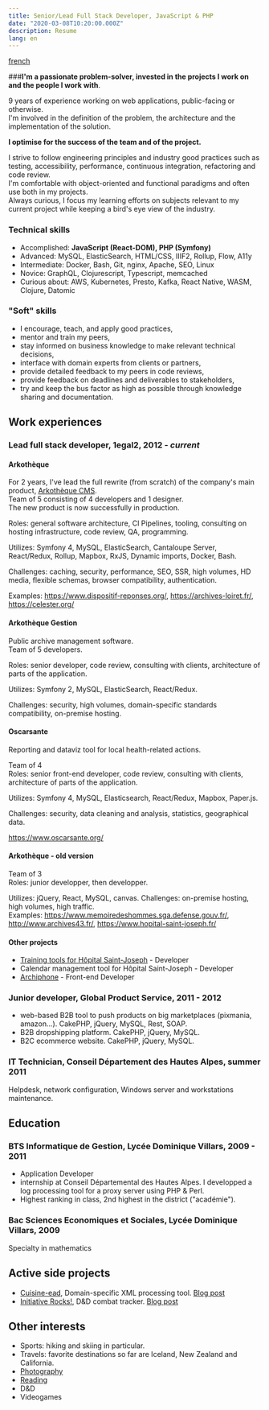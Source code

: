 ```yaml
---
title: Senior/Lead Full Stack Developer, JavaScript & PHP
date: "2020-03-08T10:20:00.000Z"
description: Resume
lang: en
---
```

[french](/cv)  

###__I'm a passionate problem-solver, invested in the projects I work on and the people I work with__.  

9 years of experience working on web applications, public-facing or otherwise.  
I'm involved in the definition of the problem, the architecture and the implementation of the solution.  

__I optimise for the success of the team and of the project.__  

I strive to follow engineering principles and industry good practices such as testing, accessibility, performance, continuous integration, refactoring and code review.  
I'm comfortable with object-oriented and functional paradigms and often use both in my projects.  
Always curious, I focus my learning efforts on subjects relevant to my current project while keeping a bird's eye view of the industry.  

### Technical skills

* Accomplished: __JavaScript (React-DOM), PHP (Symfony)__
* Advanced: MySQL, ElasticSearch, HTML/CSS, IIIF2, Rollup, Flow, A11y
* Intermediate: Docker, Bash, Git, nginx, Apache, SEO, Linux
* Novice: GraphQL, Clojurescript, Typescript, memcached
* Curious about: AWS, Kubernetes, Presto, Kafka, React Native, WASM, Clojure, Datomic

### "Soft" skills

* I encourage, teach, and apply good practices,
* mentor and train my peers,
* stay informed on business knowledge to make relevant technical decisions,
* interface with domain experts from clients or partners,
* provide detailed feedback to my peers in code reviews,
* provide feedback on deadlines and deliverables to stakeholders,
* try and keep the bus factor as high as possible through knowledge sharing and documentation.

## Work experiences

### Lead full stack developer, 1egal2, 2012 - *current*

#### Arkothèque

For 2 years, I've lead the full rewrite (from scratch) of the company's main product, [Arkothèque CMS](https://arkotheque.fr).  
Team of 5 consisting of 4 developers and 1 designer.  
The new product is now successfully in production.

Roles: general software architecture, CI Pipelines, tooling, consulting on hosting infrastructure, code review, QA, programming.

Utilizes: Symfony 4, MySQL, ElasticSearch, Cantaloupe Server, React/Redux, Rollup, Mapbox, RxJS, Dynamic imports, Docker, Bash.  

Challenges: caching, security, performance, SEO, SSR, high volumes, HD media, flexible schemas, browser compatibility, authentication.

Examples: https://www.dispositif-reponses.org/, https://archives-loiret.fr/, https://celester.org/

#### Arkothèque Gestion

Public archive management software.  
Team of 5 developers.

Roles: senior developer, code review, consulting with clients, architecture of parts of the application.

Utilizes: Symfony 2, MySQL, ElasticSearch, React/Redux.  

Challenges: security, high volumes, domain-specific standards compatibility, on-premise hosting.

#### Oscarsante

Reporting and dataviz tool for local health-related actions.

Team of 4  
Roles: senior front-end developer, code review, consulting with clients, architecture of parts of the application.

Utilizes: Symfony 4, MySQL, Elasticsearch, React/Redux, Mapbox, Paper.js.  

Challenges: security, data cleaning and analysis, statistics, geographical data.

https://www.oscarsante.org/

#### Arkothèque - old version

Team of 3  
Roles: junior developper, then developper.  

Utilizes: jQuery, React, MySQL, canvas.
Challenges: on-premise hosting, high volumes, high traffic.  
Examples: https://www.memoiredeshommes.sga.defense.gouv.fr/, http://www.archives43.fr/, https://www.hopital-saint-joseph.fr/

#### Other projects

* [Training tools for Hôpital Saint-Joseph](https://www.hopital-saint-joseph.fr/r/251/les-conferences-ecni/) - Developer
* Calendar management tool for Hôpital Saint-Joseph - Developer
* [Archiphone](https://www.1egal2.com/a/525/archiphone/) - Front-end Developer

### Junior developer, Global Product Service, 2011 - 2012

* web-based B2B tool to push products on big marketplaces (pixmania, amazon...). CakePHP, jQuery, MySQL, Rest, SOAP.
* B2B dropshipping platform. CakePHP, jQuery, MySQL.
* B2C ecommerce website. CakePHP, jQuery, MySQL.

### IT Technician, Conseil Département des Hautes Alpes, summer 2011

Helpdesk, network configuration, Windows server and workstations maintenance.

## Education

### BTS Informatique de Gestion, Lycée Dominique Villars, 2009 - 2011

* Application Developer
* internship at Conseil Départemental des Hautes Alpes. I developped a log processing tool for a proxy server using PHP & Perl.
* Highest ranking in class, 2nd highest in the district ("académie").

### Bac Sciences Economiques et Sociales, Lycée Dominique Villars, 2009

Specialty in mathematics

## Active side projects

* [Cuisine-ead](https://cuisine-ead.netlify.com/), Domain-specific XML processing tool. [Blog post](/cuisine-ead)
* [Initiative Rocks!](https://initiative.rocks/), D&D combat tracker. [Blog post](/initiative-rocks)

## Other interests

* Sports: hiking and skiing in particular.
* Travels: favorite destinations so far are Iceland, New Zealand and California.
* [Photography](https://flickr.com/people/camille_hodoul/)
* [Reading](https://www.goodreads.com/user/show/18835095-camille-hodoul)
* D&D
* Videogames
